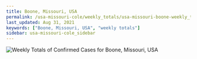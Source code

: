 ```yaml
---
title: Boone, Missouri, USA
permalink: /usa-missouri-cole/weekly_totals/usa-missouri-boone-weekly_totals.html
last_updated: Aug 31, 2021
keywords: ["Boone, Missouri, USA", "weekly totals"]
sidebar: usa-missouri-cole_sidebar
---
```


![Weekly Totals of Confirmed Cases for Boone, Missouri, USA](/covid_tracker/images/graphs/usa-missouri-boone-weekly_totals_graph.png)
